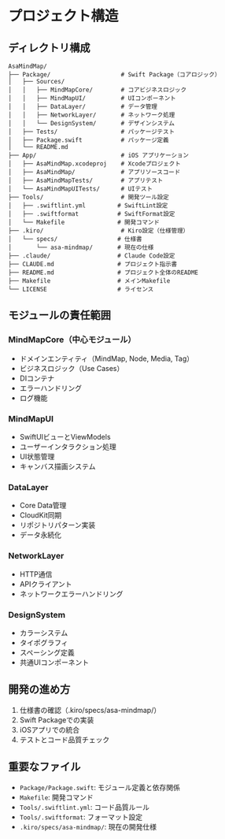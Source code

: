 # プロジェクト構造

## ディレクトリ構成

```
AsaMindMap/
├── Package/                    # Swift Package（コアロジック）
│   ├── Sources/
│   │   ├── MindMapCore/        # コアビジネスロジック
│   │   ├── MindMapUI/          # UIコンポーネント
│   │   ├── DataLayer/          # データ管理
│   │   ├── NetworkLayer/       # ネットワーク処理
│   │   └── DesignSystem/       # デザインシステム
│   ├── Tests/                  # パッケージテスト
│   ├── Package.swift           # パッケージ定義
│   └── README.md
├── App/                        # iOS アプリケーション
│   ├── AsaMindMap.xcodeproj    # Xcodeプロジェクト
│   ├── AsaMindMap/             # アプリソースコード
│   ├── AsaMindMapTests/        # アプリテスト
│   └── AsaMindMapUITests/      # UIテスト
├── Tools/                      # 開発ツール設定
│   ├── .swiftlint.yml         # SwiftLint設定
│   ├── .swiftformat           # SwiftFormat設定
│   └── Makefile               # 開発コマンド
├── .kiro/                      # Kiro設定（仕様管理）
│   └── specs/                 # 仕様書
│       └── asa-mindmap/       # 現在の仕様
├── .claude/                   # Claude Code設定
├── CLAUDE.md                  # プロジェクト指示書
├── README.md                  # プロジェクト全体のREADME
├── Makefile                   # メインMakefile
└── LICENSE                    # ライセンス
```

## モジュールの責任範囲

### MindMapCore（中心モジュール）
- ドメインエンティティ（MindMap, Node, Media, Tag）
- ビジネスロジック（Use Cases）
- DIコンテナ
- エラーハンドリング
- ログ機能

### MindMapUI
- SwiftUIビューとViewModels
- ユーザーインタラクション処理
- UI状態管理
- キャンバス描画システム

### DataLayer
- Core Data管理
- CloudKit同期
- リポジトリパターン実装
- データ永続化

### NetworkLayer
- HTTP通信
- APIクライアント
- ネットワークエラーハンドリング

### DesignSystem
- カラーシステム
- タイポグラフィ
- スペーシング定義
- 共通UIコンポーネント

## 開発の進め方
1. 仕様書の確認（.kiro/specs/asa-mindmap/）
2. Swift Packageでの実装
3. iOSアプリでの統合
4. テストとコード品質チェック

## 重要なファイル
- `Package/Package.swift`: モジュール定義と依存関係
- `Makefile`: 開発コマンド
- `Tools/.swiftlint.yml`: コード品質ルール
- `Tools/.swiftformat`: フォーマット設定
- `.kiro/specs/asa-mindmap/`: 現在の開発仕様